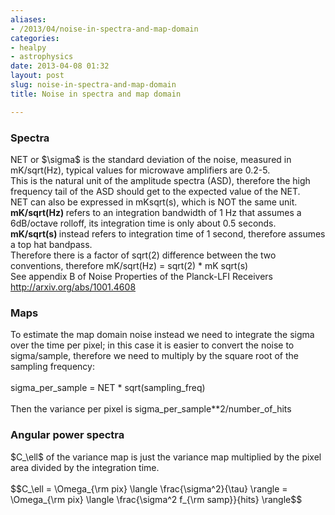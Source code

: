 ```yaml
---
aliases:
- /2013/04/noise-in-spectra-and-map-domain
categories:
- healpy
- astrophysics
date: 2013-04-08 01:32
layout: post
slug: noise-in-spectra-and-map-domain
title: Noise in spectra and map domain

---
```


<h3>
 Spectra
</h3>
NET or $\sigma$ is the standard deviation of the noise, measured in mK/sqrt(Hz), typical values for microwave amplifiers are 0.2-5.
<br/>
This is the natural unit of the amplitude spectra (ASD), therefore the high frequency tail of the ASD should get to the expected value of the NET.
<br/>
NET can also be expressed in mKsqrt(s), which is NOT the same unit.
<br/>
<b>
 mK/sqrt(Hz)
</b>
refers to an integration bandwidth of 1 Hz that assumes a 6dB/octave rolloff, its integration time is only about 0.5 seconds.
<br/>
<b>
 mK/sqrt(s)
</b>
instead refers to integration time of 1 second, therefore assumes a top hat bandpass.
<br/>
Therefore there is a factor of sqrt(2) difference between the two conventions, therefore mK/sqrt(Hz) = sqrt(2) * mK sqrt(s)
<br/>
See appendix B of Noise Properties of the Planck-LFI Receivers
<br/>
<a href="http://arxiv.org/abs/1001.4608">
 http://arxiv.org/abs/1001.4608
</a>
<br/>
<h3>
 Maps
</h3>
To estimate the map domain noise instead we need to integrate the sigma over the time per pixel; in this case it is easier to convert the noise to sigma/sample, therefore we need to multiply by the square root of the sampling frequency:
<br/>
<br/>
sigma_per_sample = NET * sqrt(sampling_freq)
<br/>
<br/>
Then the variance per pixel is sigma_per_sample**2/number_of_hits
<br/>
<h3>
 Angular power spectra
</h3>
<div>
 $C_\ell$ of the variance map is just the variance map multiplied by the pixel area divided by the integration time.
 <br/>
 <br/>
 $$C_\ell = \Omega_{\rm pix} \langle \frac{\sigma^2}{\tau} \rangle = \Omega_{\rm pix} \langle \frac{\sigma^2 f_{\rm samp}}{hits} \rangle$$
</div>
